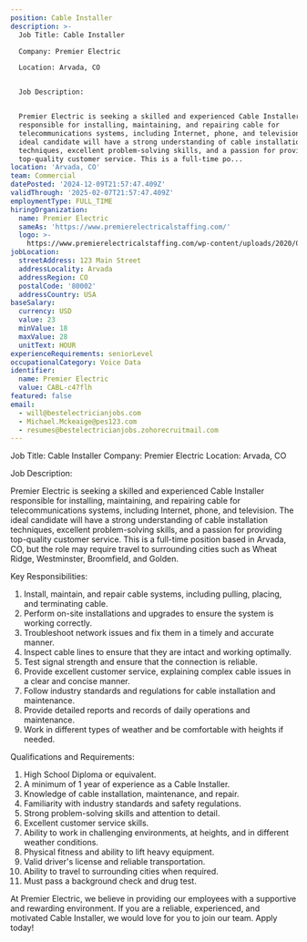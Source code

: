 ```yaml
---
position: Cable Installer
description: >-
  Job Title: Cable Installer

  Company: Premier Electric

  Location: Arvada, CO


  Job Description:


  Premier Electric is seeking a skilled and experienced Cable Installer
  responsible for installing, maintaining, and repairing cable for
  telecommunications systems, including Internet, phone, and television. The
  ideal candidate will have a strong understanding of cable installation
  techniques, excellent problem-solving skills, and a passion for providing
  top-quality customer service. This is a full-time po...
location: 'Arvada, CO'
team: Commercial
datePosted: '2024-12-09T21:57:47.409Z'
validThrough: '2025-02-07T21:57:47.409Z'
employmentType: FULL_TIME
hiringOrganization:
  name: Premier Electric
  sameAs: 'https://www.premierelectricalstaffing.com/'
  logo: >-
    https://www.premierelectricalstaffing.com/wp-content/uploads/2020/05/Premier-Electrical-Staffing-logo.png
jobLocation:
  streetAddress: 123 Main Street
  addressLocality: Arvada
  addressRegion: CO
  postalCode: '80002'
  addressCountry: USA
baseSalary:
  currency: USD
  value: 23
  minValue: 18
  maxValue: 28
  unitText: HOUR
experienceRequirements: seniorLevel
occupationalCategory: Voice Data
identifier:
  name: Premier Electric
  value: CABL-c47flh
featured: false
email:
  - will@bestelectricianjobs.com
  - Michael.Mckeaige@pes123.com
  - resumes@bestelectricianjobs.zohorecruitmail.com
---
```




Job Title: Cable Installer
Company: Premier Electric
Location: Arvada, CO

Job Description:

Premier Electric is seeking a skilled and experienced Cable Installer responsible for installing, maintaining, and repairing cable for telecommunications systems, including Internet, phone, and television. The ideal candidate will have a strong understanding of cable installation techniques, excellent problem-solving skills, and a passion for providing top-quality customer service. This is a full-time position based in Arvada, CO, but the role may require travel to surrounding cities such as Wheat Ridge, Westminster, Broomfield, and Golden.

Key Responsibilities:

1. Install, maintain, and repair cable systems, including pulling, placing, and terminating cable.
2. Perform on-site installations and upgrades to ensure the system is working correctly.
3. Troubleshoot network issues and fix them in a timely and accurate manner.
4. Inspect cable lines to ensure that they are intact and working optimally.
5. Test signal strength and ensure that the connection is reliable.
6. Provide excellent customer service, explaining complex cable issues in a clear and concise manner.
7. Follow industry standards and regulations for cable installation and maintenance.
8. Provide detailed reports and records of daily operations and maintenance.
9. Work in different types of weather and be comfortable with heights if needed.

Qualifications and Requirements:

1. High School Diploma or equivalent.
2. A minimum of 1 year of experience as a Cable Installer.
3. Knowledge of cable installation, maintenance, and repair.
4. Familiarity with industry standards and safety regulations.
5. Strong problem-solving skills and attention to detail.
6. Excellent customer service skills.
7. Ability to work in challenging environments, at heights, and in different weather conditions.
8. Physical fitness and ability to lift heavy equipment.
9. Valid driver's license and reliable transportation.
10. Ability to travel to surrounding cities when required.
11. Must pass a background check and drug test.

At Premier Electric, we believe in providing our employees with a supportive and rewarding environment. If you are a reliable, experienced, and motivated Cable Installer, we would love for you to join our team. Apply today!